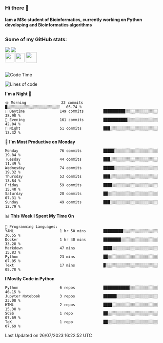 ### Hi there 👋
#### Iam a MSc student of Bioinformatics, currently working on Python developing and Bioinformatics algorithms

##
### Some of my GitHub stats:

<div>
  <a href="https://github.com/AdrianoSilva19/AdrianoSilva19">
    <img heigth="180" align="left" src="https://github-readme-stats.vercel.app/api?username=AdrianoSilva19&count_private=true&include_all_comits=true&show_icons=true&theme=dracula" />
    <img heigth="180" align="center" src="https://github-readme-stats.vercel.app/api/top-langs/?username=AdrianoSilva19&langs_count=3&theme=dracula" />
  </a>
</div>

<div style="display:inline_block">
  <img align="center" heigth="30" width="30" src="https://cdn.jsdelivr.net/gh/devicons/devicon/icons/python/python-plain.svg" />
  <img align="center" heigth="30" width="30" src="https://cdn.jsdelivr.net/gh/devicons/devicon/icons/r/r-original.svg" />
  <img align="center" heigth="35" width="35" src="https://cdn.jsdelivr.net/gh/devicons/devicon/icons/neo4j/neo4j-original.svg" />
</div>

##

<!--START_SECTION:waka-->
![Code Time](http://img.shields.io/badge/Code%20Time-331%20hrs%2048%20mins-blue)

![Lines of code](https://img.shields.io/badge/From%20Hello%20World%20I%27ve%20Written-1.2%20million%20lines%20of%20code-blue)

**I'm a Night 🦉** 

```text
🌞 Morning                22 commits          █░░░░░░░░░░░░░░░░░░░░░░░░   05.74 % 
🌆 Daytime                149 commits         ██████████░░░░░░░░░░░░░░░   38.90 % 
🌃 Evening                161 commits         ███████████░░░░░░░░░░░░░░   42.04 % 
🌙 Night                  51 commits          ███░░░░░░░░░░░░░░░░░░░░░░   13.32 % 
```
📅 **I'm Most Productive on Monday** 

```text
Monday                   76 commits          █████░░░░░░░░░░░░░░░░░░░░   19.84 % 
Tuesday                  44 commits          ███░░░░░░░░░░░░░░░░░░░░░░   11.49 % 
Wednesday                74 commits          █████░░░░░░░░░░░░░░░░░░░░   19.32 % 
Thursday                 53 commits          ███░░░░░░░░░░░░░░░░░░░░░░   13.84 % 
Friday                   59 commits          ████░░░░░░░░░░░░░░░░░░░░░   15.40 % 
Saturday                 28 commits          ██░░░░░░░░░░░░░░░░░░░░░░░   07.31 % 
Sunday                   49 commits          ███░░░░░░░░░░░░░░░░░░░░░░   12.79 % 
```


📊 **This Week I Spent My Time On** 

```text
💬 Programming Languages: 
YAML                     1 hr 50 mins        █████████░░░░░░░░░░░░░░░░   36.55 % 
Docker                   1 hr 40 mins        ████████░░░░░░░░░░░░░░░░░   33.28 % 
Markdown                 47 mins             ████░░░░░░░░░░░░░░░░░░░░░   15.83 % 
Python                   23 mins             ██░░░░░░░░░░░░░░░░░░░░░░░   07.85 % 
Text                     17 mins             █░░░░░░░░░░░░░░░░░░░░░░░░   05.70 % 
```

**I Mostly Code in Python** 

```text
Python                   6 repos             ████████████░░░░░░░░░░░░░   46.15 % 
Jupyter Notebook         3 repos             ██████░░░░░░░░░░░░░░░░░░░   23.08 % 
HTML                     2 repos             ████░░░░░░░░░░░░░░░░░░░░░   15.38 % 
SCSS                     1 repo              ██░░░░░░░░░░░░░░░░░░░░░░░   07.69 % 
TeX                      1 repo              ██░░░░░░░░░░░░░░░░░░░░░░░   07.69 % 
```




 Last Updated on 26/07/2023 16:22:52 UTC
<!--END_SECTION:waka-->






<!--

Here are some ideas to get you started:

- 🔭 I’m currently working on ...
- 🌱 I’m currently learning ...
- 👯 I’m looking to collaborate on ...
- 🤔 I’m looking for help with ...
- 💬 Ask me about ...
- 📫 How to reach me: ...
- 😄 Pronouns: ...
- ⚡ Fun fact: ...
-->
